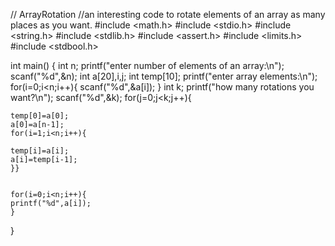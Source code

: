 // ArrayRotation
//an interesting code to rotate elements of an array as many places as you want.
#include <math.h>
#include <stdio.h>
#include <string.h>
#include <stdlib.h>
#include <assert.h>
#include <limits.h>
#include <stdbool.h>

int main()
{
    int n; 
    printf("enter number of elements of an array:\n");
    scanf("%d",&n);
	int a[20],i,j;
	int temp[10];
	printf("enter array elements:\n");
	for(i=0;i<n;i++){
	scanf("%d",&a[i]);
	}
	int k;
	printf("how many rotations you want?\n");
	scanf("%d",&k);
	for(j=0;j<k;j++){
	
	temp[0]=a[0];
	a[0]=a[n-1];
	for(i=1;i<n;i++){

	temp[i]=a[i];
	a[i]=temp[i-1];
	}}

  
   	for(i=0;i<n;i++){
	printf("%d",a[i]);
	}
}
